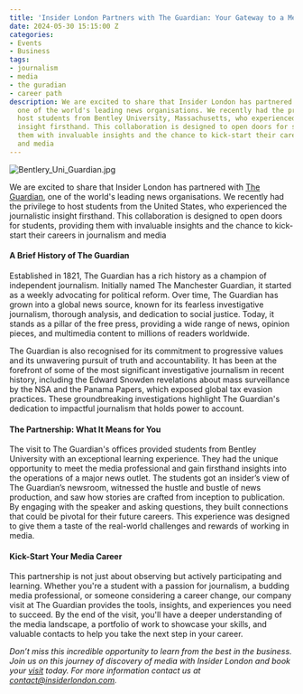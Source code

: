 ```yaml
---
title: 'Insider London Partners with The Guardian: Your Gateway to a Media Career'
date: 2024-05-30 15:15:00 Z
categories:
- Events
- Business
tags:
- journalism
- media
- the guradian
- career path
description: We are excited to share that Insider London has partnered with The Guardian,
  one of the world's leading news organisations. We recently had the privilege to
  host students from Bentley University, Massachusetts, who experienced the journalistic
  insight firsthand. This collaboration is designed to open doors for students, providing
  them with invaluable insights and the chance to kick-start their careers in journalism
  and media
---
```


![Bentlery_Uni_Guardian.jpg](/uploads/Bentlery_Uni_Guardian.jpg)

We are excited to share that Insider London has partnered with [The Guardian](https://www.theguardian.com/uk), one of the world's leading news organisations. We recently had the privilege to host students from the United States, who experienced the journalistic insight firsthand. This collaboration is designed to open doors for students, providing them with invaluable insights and the chance to kick-start their careers in journalism and media

#### A Brief History of The Guardian

Established in 1821, The Guardian has a rich history as a champion of independent journalism. Initially named The Manchester Guardian, it started as a weekly advocating for political reform. Over time, The Guardian has grown into a global news source, known for its fearless investigative journalism, thorough analysis, and dedication to social justice. Today, it stands as a pillar of the free press, providing a wide range of news, opinion pieces, and multimedia content to millions of readers worldwide.

The Guardian is also recognised for its commitment to progressive values and its unwavering pursuit of truth and accountability. It has been at the forefront of some of the most significant investigative journalism in recent history, including the Edward Snowden revelations about mass surveillance by the NSA and the Panama Papers, which exposed global tax evasion practices. These groundbreaking investigations highlight The Guardian's dedication to impactful journalism that holds power to account.

#### The Partnership: What It Means for You

The visit to The Guardian's offices provided students from Bentley University with an exceptional learning experience. They had the unique opportunity to meet the media professional and gain firsthand insights into the operations of a major news outlet. The students got an insider’s view of The Guardian’s newsroom, witnessed the hustle and bustle of news production, and saw how stories are crafted from inception to publication. By engaging with the speaker and asking questions, they built connections that could be pivotal for their future careers. This experience was designed to give them a taste of the real-world challenges and rewards of working in media.

#### Kick-Start Your Media Career

This partnership is not just about observing but actively participating and learning. Whether you're a student with a passion for journalism, a budding media professional, or someone considering a career change, our company visit at The Guardian provides the tools, insights, and experiences you need to succeed. By the end of the visit, you'll have a deeper understanding of the media landscape, a portfolio of work to showcase your skills, and valuable contacts to help you take the next step in your career.

*Don’t miss this incredible opportunity to learn from the best in the business. Join us on this journey of discovery of media with Insider London and book your [visit](https://www.insiderlondon.com/london/company-visits/) today. For more information contact us at [contact@insiderlondon.com](mailto:contact@insiderlondon.com).*